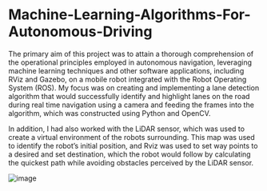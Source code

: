 # Machine-Learning-Algorithms-For-Autonomous-Driving
The primary aim of this project was to attain a thorough comprehension of the operational principles employed in autonomous navigation, leveraging machine learning techniques and other software applications, including RViz and Gazebo, on a mobile robot integrated with the Robot Operating System (ROS). My focus was on creating and implementing a lane detection algorithm that would successfully identify and highlight lanes on the road during real time navigation using a camera and feeding the frames into the algorithm, which was constructed using Python and OpenCV. 

In addition, I had also worked with the LiDAR sensor, which was used to create a virtual environment of the robots surrounding. This map was used to identify the robot’s initial position, and Rviz was used to set way points to a desired and set destination, which the robot would follow by calculating the quickest path while avoiding obstacles perceived by the LiDAR sensor.





![image](https://github.com/Youssif-Youssif/Machine-Learning-Algorithms-For-Autonomous-Driving/assets/132527866/a1a7f291-1b5d-4ab7-99a4-83800271ef79)
